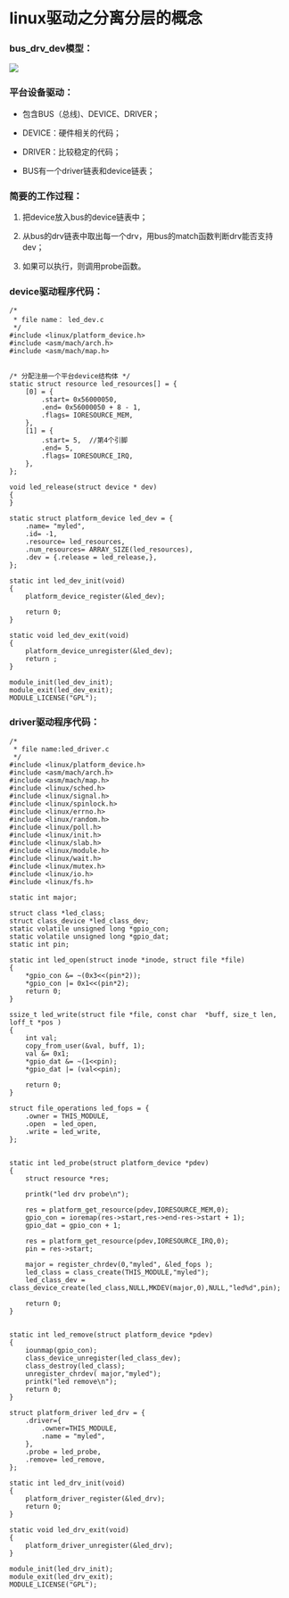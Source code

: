 # linux驱动之分离分层的概念 #

### bus_drv_dev模型： ###

![](http://i.imgur.com/NrUsfLa.png)

### 平台设备驱动： ###

- 包含BUS（总线)、DEVICE、DRIVER；

- DEVICE：硬件相关的代码；

- DRIVER：比较稳定的代码；

- BUS有一个driver链表和device链表；

### 简要的工作过程： ###

1. 把device放入bus的device链表中；

2. 从bus的drv链表中取出每一个drv，用bus的match函数判断drv能否支持dev；

3. 如果可以执行，则调用probe函数。

### device驱动程序代码： ###

	/*
	 * file name： led_dev.c
	 */
	#include <linux/platform_device.h>
	#include <asm/mach/arch.h>
	#include <asm/mach/map.h>
	
	
	/* 分配注册一个平台device结构体 */
	static struct resource led_resources[] = {
	    [0] = {
	        .start= 0x56000050,
	        .end= 0x56000050 + 8 - 1,
	        .flags= IORESOURCE_MEM,
	    },
	    [1] = {
	        .start= 5,  //第4个引脚
	        .end= 5,
	        .flags= IORESOURCE_IRQ,      
	    },
	};
	
	void led_release(struct device * dev)
	{
	}
	
	static struct platform_device led_dev = {
	    .name= "myled",
	    .id= -1,
	    .resource= led_resources,
	    .num_resources= ARRAY_SIZE(led_resources),
	    .dev = {.release = led_release,},
	};
	
	static int led_dev_init(void)
	{
	    platform_device_register(&led_dev);
	
	    return 0;
	}
	
	static void led_dev_exit(void)
	{
	    platform_device_unregister(&led_dev);
	    return ;
	}
	
	module_init(led_dev_init);
	module_exit(led_dev_exit);
	MODULE_LICENSE("GPL");

### driver驱动程序代码： ###

	/*
	 * file name:led_driver.c
	 */
	#include <linux/platform_device.h>
	#include <asm/mach/arch.h>
	#include <asm/mach/map.h>
	#include <linux/sched.h>
	#include <linux/signal.h>
	#include <linux/spinlock.h>
	#include <linux/errno.h>
	#include <linux/random.h>
	#include <linux/poll.h>
	#include <linux/init.h>
	#include <linux/slab.h>
	#include <linux/module.h>
	#include <linux/wait.h>
	#include <linux/mutex.h>
	#include <linux/io.h>
	#include <linux/fs.h>
	
	static int major;
	
	struct class *led_class;
	struct class_device *led_class_dev;
	static volatile unsigned long *gpio_con;
	static volatile unsigned long *gpio_dat;
	static int pin;
	
	static int led_open(struct inode *inode, struct file *file)
	{
	    *gpio_con &= ~(0x3<<(pin*2));
	    *gpio_con |= 0x1<<(pin*2);
	    return 0;
	}
	
	ssize_t led_write(struct file *file, const char  *buff, size_t len, loff_t *pos )
	{
	    int val;
	    copy_from_user(&val, buff, 1);
	    val &= 0x1;
	    *gpio_dat &= ~(1<<pin);
	    *gpio_dat |= (val<<pin);
	
	    return 0; 
	}
	
	struct file_operations led_fops = {
	    .owner = THIS_MODULE,
	    .open  = led_open,
	    .write = led_write,
	};
	
	
	static int led_probe(struct platform_device *pdev)
	{
	    struct resource *res;
	
	    printk("led drv probe\n");
	    
	    res = platform_get_resource(pdev,IORESOURCE_MEM,0);
	    gpio_con = ioremap(res->start,res->end-res->start + 1);
	    gpio_dat = gpio_con + 1;
	    
	    res = platform_get_resource(pdev,IORESOURCE_IRQ,0);
	    pin = res->start;
	    
	    major = register_chrdev(0,"myled", &led_fops );
	    led_class = class_create(THIS_MODULE,"myled");
	    led_class_dev = class_device_create(led_class,NULL,MKDEV(major,0),NULL,"led%d",pin);
	    
	    return 0;
	}
	
	
	static int led_remove(struct platform_device *pdev)
	{
	    iounmap(gpio_con);
	    class_device_unregister(led_class_dev);
	    class_destroy(led_class);
	    unregister_chrdev( major,"myled");
	    printk("led remove\n");
	    return 0;
	}
	
	struct platform_driver led_drv = {
	    .driver={
	        .owner=THIS_MODULE,
	        .name = "myled",
	    },
	    .probe = led_probe,
	    .remove= led_remove,
	};
	
	static int led_drv_init(void)
	{
	    platform_driver_register(&led_drv);
	    return 0;
	}
	
	static void led_drv_exit(void)
	{
	    platform_driver_unregister(&led_drv);
	}
	
	module_init(led_drv_init);
	module_exit(led_drv_exit);
	MODULE_LICENSE("GPL");
